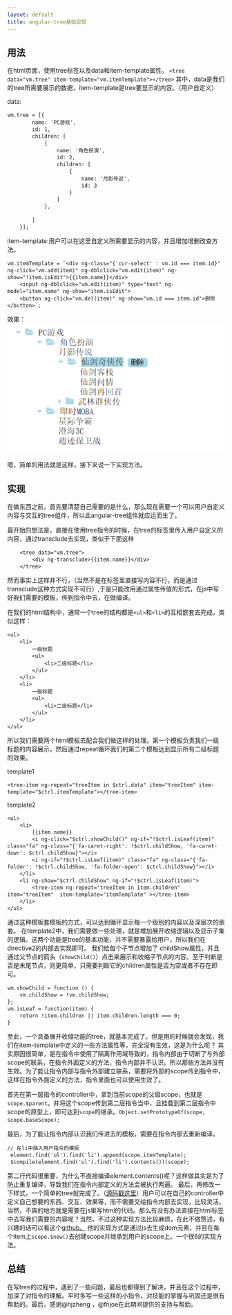 ```yaml
---
layout: default
title: angular-tree基础实现
---
```

## 用法
在html页面，使用tree标签以及data和item-template属性。
`<tree data="vm.tree" item-template="vm.itemTemplate"></tree>`
其中，data是我们的tree所需要展示的数据，item-template是tree要显示的内容。（用户自定义）

data:

```
vm.tree = [{
        name: 'PC游戏',
        id: 1,
        children: [
            {
                name: '角色扮演',
                id: 2,
                children: [
                    {
                        name: '月影传说',
                        id: 3
                    }
                ]
            },

        ]
    }];
```

item-template:用户可以在这里自定义所需要显示的内容，并且增加增删改查方法。

```
vm.itemTemplate = `<div ng-class="{'cur-select' : vm.id === item.id}" ng-click="vm.add(item)" ng-dblclick="vm.edit(item)" ng-show="!item.isEdit">{{item.name}}</div>
    <input ng-dblclick="vm.edit(item)" type="text" ng-model="item.name" ng-show="item.isEdit">
    <button ng-click="vm.del(item)" ng-show="vm.id === item.id">删除</button>`;
```

效果：
![tree](https://github.com/mmmaming/angular-tree/blob/master/img/tree.png?raw=true)

嗯，简单的用法就是这样，接下来说一下实现方法。

## 实现

在做东西之前，首先要清楚自己需要的是什么，那么现在需要一个可以用户自定义内容与交互的tree组件，所以此angular-tree组件就应运而生了。

最开始的想法是，直接在使用tree指令的时候，在tree的标签里传入用户自定义的内容，通过transclude去实现，类似于下面这样
```
    <tree data="vm.tree">
        <div ng-transclude>{{item.name}}</div>
    </tree>
```
然而事实上这样并不行，（当然不是在标签里直接写内容不行，而是通过transclude这种方式实现不可行）,于是只能改用通过属性传值的形式，在js中写好我们需要的模板，传到指令中去，在做编译。

在我们的html结构中，通常一个tree的结构都是`<ul>`和`<li>`的互相嵌套去完成，类似这样：

```
<ul>
    <li>
        一级标题
        <ul>
            <li>二级标题</li>
        </ul>
    </li>
    <li>
        一级标题
        <ul>
            <li>二级标题</li>
        </ul>
    </li>
</ul>
```
所以我们需要两个html模板去配合我们做这样的处理。第一个模板负责我们一级标题的内容展示，然后通过repeat循环我们的第二个模板达到显示所有二级标题的效果。

template1

```
<tree-item ng-repeat="treeItem in $ctrl.data" item="treeItem" item-template="$ctrl.itemTemplate"></tree-item>
```

template2

```
<ul>
    <li>
        {{item.name}}
        <i ng-click="$ctrl.showChild()" ng-if="!$ctrl.isLeaf(item)" class="fa" ng-class="{'fa-caret-right': !$ctrl.childShow, 'fa-caret-down': $ctrl.childShow}"></i>
        <i ng-if="!$ctrl.isLeaf(item)" class="fa" ng-class="{'fa-folder': !$ctrl.childShow, 'fa-folder-open': $ctrl.childShow}"></i>
    </li>
    <li ng-show="$ctrl.childShow" ng-if="!$ctrl.isLeaf(item)">
        <tree-item ng-repeat="treeItem in item.children" item="treeItem"  item-template="itemTemplate" ></tree-item>
    </li>
</ul>
```
通过这种模板套模板的方式，可以达到循环显示每一个级别的内容以及深层次的嵌套。
在template2中，我们需要做一些处理，就是增加展开收缩逻辑以及显示子集的逻辑。这两个功能是tree的基本功能，并不需要暴露给用户，所以我们在directive2的内部去实现即可。
我们给每个子节点增加了 childShow属性，并且通过父节点的箭头（`showChild()`）点击来展示和收缩子节点的内容。至于判断是否是末尾节点，则更简单，只需要判断它的children属性是否为空或者不存在即可。
```
vm.showChild = function () {
    vm.childShow = !vm.childShow;
};
vm.isLeaf = function(item) {
    return !item.children || item.children.length === 0;
}
```
至此，一个具备展开收缩功能的tree，就基本完成了。但是用的时候就会发现，我们在item-template中定义的一些方法属性等，完全没有生效，这是为什么呢？
其实原因很简单，是在指令中使用了隔离作用域导致的，指令内部由于切断了与外部scope的联系，在指令外面定义的方法，指令内部并不认识。所以那些方法并没有生效。为了能让指令内部与指令外部建立联系，需要将外部的scope传到指令中，这样在指令外面定义的方法，指令里面也可以使用生效了。

首先在第一层指令的controller中，拿到当前scope的父级scope，也就是`scope.$parent`。并将这个scope传到第二层指令当中，且挂载到第二层指令中scope的原型上，即可达到`scope`的继承。`Object.setPrototypeOf(scope, scope.baseScope);
`

最后，为了能让指令内部认识我们传进去的模板，需要在指令内部去重新编译。

```
// 在li中插入用户指令的模板
 element.find('ul').find('li').append(scope.itemTemplate);
 $compile(element.find('ul').find('li').contents())(scope);
```
第二行代码很重要，为什么不直接编译element.contents()呢？这样做其实是为了防止重复编译，导致我们在指令内部定义的方法会被执行两遍。
最后，再修改一下样式，一个简单的tree就完成了。（[源码戳这里](https://github.com/mmmaming/angular-tree)）用户可以在自己的controller中定义自己想要的东西、交互、效果等，而不需要交给指令内部去实现，比较灵活。当然，不爽的地方就是需要在js里写html的代码。那么有没有办法直接在html标签中去写我们需要的内容呢？当然，不过这种实现方法比较麻烦，在此不做赘述，有兴趣的话可以看这个[github。](https://github.com/dump247/angular.tree)
他的实现方式是通过js去生成dom元素，并且在每个item上`scope.$new()`去创建scope并继承到用户的scope上。一个很6的实现方法。

## 总结
在写tree的过程中，遇到了一些问题，最后也都得到了解决，并且在这个过程中，加深了对指令的理解。平时多写一些这样的小指令，对技能的掌握与巩固还是很有帮助的。最后，感谢@hjzheng ，@fnjoe在此期间提供的支持与帮助。

